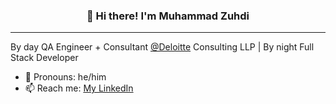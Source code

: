 <h3 align="center">👋 Hi there! I'm Muhammad Zuhdi</h3>

---

By day QA Engineer + Consultant [@Deloitte](https://deloitte.com) Consulting LLP | By night Full Stack Developer

- 👨 Pronouns: he/him
- 📫 Reach me: [My LinkedIn](https://www.linkedin.com/in/muhammad-zuhdi-ist/)
<!--
**mzuhdi/mzuhdi** is a ✨ _special_ ✨ repository because its `README.md` (this file) appears on your GitHub profile.

Here are some ideas to get you started:

- 🔭 I’m currently working on ...
- 🌱 I’m currently learning ...
- 👯 I’m looking to collaborate on ...
- 🤔 I’m looking for help with ...
- 💬 Ask me about ...
- 📫 How to reach me: ...
- 😄 Pronouns: ...
- ⚡ Fun fact: ...
  -->

